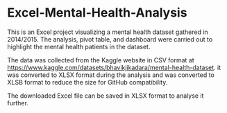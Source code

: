 # Excel-Mental-Health-Analysis
This is an Excel project visualizing a mental health dataset gathered in 2014/2015.
The analysis, pivot table, and dashboard were carried out to highlight the mental health patients in the dataset.

The data was collected from the Kaggle website in CSV format at https://www.kaggle.com/datasets/bhavikjikadara/mental-health-dataset.
it was converted to XLSX format during the analysis and was converted to XLSB format to reduce the size for GitHub compatibility.

The downloaded Excel file can be saved in XLSX format to analyse it further.
